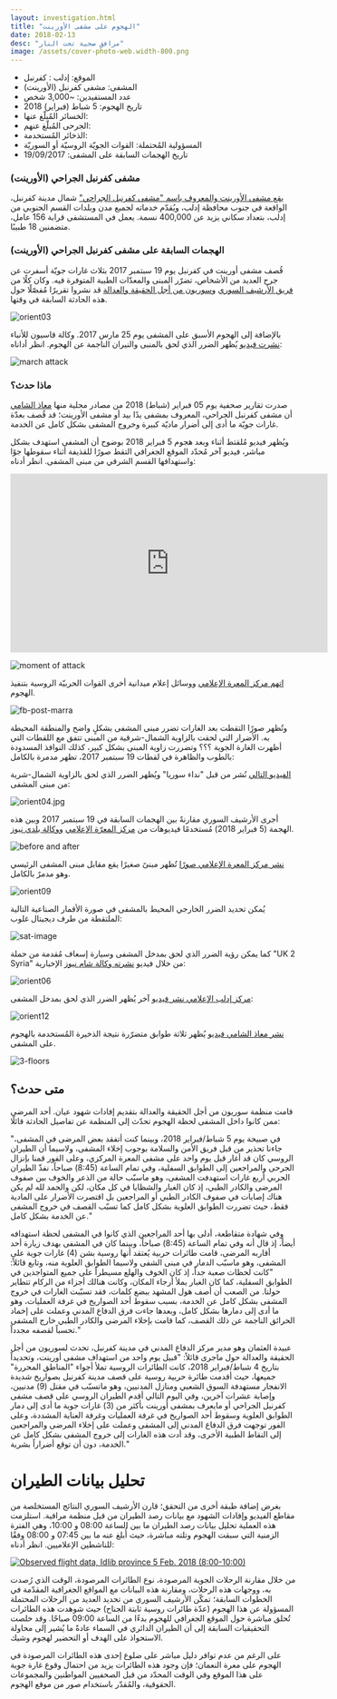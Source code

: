 ```yaml
---
layout: investigation.html
title: "الهجوم على مشفى الأورينت"
date: 2018-02-13
desc: "مرافق صحية تحت النار"
image: /assets/cover-photo-web.width-800.png
---
```


- الموقع: إدلب : كفرنبل
- المشفى: مشفى كفرنبل (الأورينت)
- عدد المستفيدين: ~3,000 شخص
- تاريخ الهجوم: 5 شباط (فبراير) 2018
- الخسائر المُبلّغ عنها:
- الجرحى المُبلّغ عنهم:
- الذخائر المُستخدمة:
- المسؤولية المُحتملة: القوات الجويّة الروسيّة أو السوريّة
- تاريخ الهجمات السابقة على المشفى: 19/09/2017

### مشفى كفرنبل الجراحي (الأورينت)

[يقع مشفى الأورينت والمعروف باسم "مشفى كفرنبل الجراحي"](https://www.google.com.tr/maps/place/Surgical+Hospital+Kafr+Nabl/@35.6245444,36.5500508,698m/data=!3m2!1e3!4b1!4m5!3m4!1s0x152459bbafa257f7:0xfbcc252cc06eea0d!8m2!3d35.6245444!4d36.5521021) شمال مدينة كفرنبل، الواقعة في جنوب محافظة إدلب، ويُقدّم خدماته لجميع مدن وبلدات القسم الجنوبي من إدلب، بتعداد سكاني يزيد عن 400,000 نسمة. يعمل في المستشفى قرابة 156 عامل، متضمنين 18 طبيبًا.

### الهجمات السابقة على مشفى كفرنبل الجراحي (الأورينت)

قُصف مشفى أورينت في كفرنبل يوم 19 سبتمبر 2017 بثلاث غارات جويّة أسفرت عن جرح العديد من الأشخاص، تضرّر المبنى والمعدّات الطبية المتوفرة فيه. وكان كلًا من [فريق الأرشيف السوري](https://syrianarchive.org/en/investigations/Three-Idlib-Medical-Facilities-Attacked.html) و[سوريون من أجل الحقيقة والعدالة](https://www.stj-sy.com/uploads/pdf_files/Syria%2520Medical%2520Fcilities%2520excluded%2520from%2520de-escalation%2520zone%2520agreement.pdf) قد نشروا تقريرًا مُفصّلًا حول هذه الحادثة السابقة في وقتها.

![orient03](/assets/orient03.png)

بالإضافة إلى الهجوم الأسبق على المشفى يوم 25 مارس 2017. وكالة قاسيون للأنباء [نشرت فيديو](https://www.youtube.com/watch?v=srgCm-W_gqM) يُظهر الضرر الذي لحق بالمنبى والنيران الناجمة عن الهجوم. انظر أداناه:

![march attack](/assets/march-attack-kafranbel.png)

### ماذا حدث؟

صدرت تقارير صحفية يوم 05 فبراير (شباط) 2018 من مصادر محلية منها [معاذ الشامي](https://www.youtube.com/watch?v=_dJphbuMm1E&feature=youtu.be&t=31s) أن مشفى كفرنبل الجراحي، المعروف بمشفى يدًا بيد أو مشفى الأورينت؛ قد قُصف بعدّة غارات جويّة ما أدى إلى أضرار ماديّة كبيرة وخروج المشفى بشكل كامل عن الخدمة.

ويُظهر فيديو مُلقتط أثناء وبعد هجوم 5 فبراير 2018 بوضوح أن المشفى استهدف بشكل مباشر، فيديو آخر مُحدّد الموقع الجغرافي التقط صورًا للقذيفة أثناء سقوطها جوًا واستهدافها القسم الشرقي من مبنى المشفى. انظر أدناه:

<iframe src="https://giphy.com/embed/26xo5DvcJlJ73tTsQ" width="560" height="315" frameBorder="0" class="giphy-embed" allowFullScreen></iframe><p><a href="https://giphy.com/gifs/26xo5DvcJlJ73tTsQ"></a></p>

![moment of attack](/assets/Impact-hospital.jpg)

[اتهم مركز المعرة الإعلامي](https://www.facebook.com/maaramediacenter/posts/365657123900918) ووسائل إعلام ميدانية أخرى القوات الحربيّة الروسية بتنفيذ الهجوم.

![fb-post-marra](/assets/fb-marra.png)

وتُظهر صورًا التقطت بعد الغارات تضرر مبنى المشفى بشكلٍ واضح والمنطقة المحيطة به. الأضرار التي لحقت بالزاوية الشمال-شرقية من المبنى تتفق مع اللقطات التي أظهرت الغارة الجوية ؟؟؟ وتضررت زاوية المبنى بشكل كبير، كذلك النوافذ المسدودة بالطوب والظاهرة في لقطات 19 سبتمبر 2017، تظهر مدمرة بالكامل:

[الفيديو التالي](https://www.youtube.com/watch?v=2a1eWc0xRqo) نُشر من قبل "نداء سوريا" ويُظهر الضرر الذي لحق بالزاوية الشمال-شرية من مبنى المشفى:

![orient04.jpg](/assets/orient04.jpg)

أجرى الأرشيف السوري مقارنةً بين الهجمات السابقة في 19 سبتمبر 2017 وبين هذه الهجمة (5 فبراير 2018) مُستخدمًا فيديوهات من [مركز المعرّة الإعلامي](https://www.youtube.com/watch?v=2RJ-k5jXopQ) [ووكالة بلدي نيوز](https://www.youtube.com/watch?v=lP2SGkCAYgM).

![before and after](/assets/before-after-corner-damage.jpg)

[نشر مركز المعرة الإعلامي صورًا](https://www.facebook.com/maaramediacenter/posts/365657123900918) تُظهر مبنىً صغيرًا يقع مقابل مبنى المشفى الرئيسي وهو مدمرٌ بالكامل.

![orient09](/assets/orient099.jpg)

يُمكن تحديد الضرر الخارجي المحيط بالمشفى في صورة الأقمار الصناعية التالية الملتقطة من طرف ديجيتال غلوب:

![sat-image](/assets/orient-sattelite-2.jpg)

كما يمكن رؤية الضرر الذي لحق بمدخل المشفى وسيارة إسعاف مُقدمة من حملة "UK 2 Syria" من خلال فيديو [نشرته وكالة شام نيوز](https://www.youtube.com/watch?v=YwhGjgql7IU) الإخبارية:

![orient06](/assets/orient06.jpg)

[مركز إدلب الإعلامي نشر فيديو](https://www.youtube.com/watch?v=JEKPnfVrVQE) آخر يُظهر الضرر الذي لحق بمدخل المشفى:

![orient12](/assets/orient12.jpg)

[نشر معاذ الشامي فيديو](https://www.youtube.com/watch?v=_dJphbuMm1E) يُظهر ثلاثة طوابق متضرّرة نتيجة الذخيرة المُستخدمة بالهجوم على المشفى.

![3-floors](/assets/internal-damage-3-floors.png)

## متى حدث؟
قامت منظمة سوريون من أجل الحقيقة والعدالة بتقديم إفادات شهود عيان. أحد المرضى ممن كانوا داخل المشفى لحظة الهجوم تحدّث إلى المنظمة عن تفاصيل الحادثة قائلًا:

"في صبيحة يوم 5 شباط/فبراير 2018، وبينما كنت أتفقد بعض المرضى في المشفى، جاءنا تحذير من قبل فريق الأمن والسلامة بوجوب إخلاء المشفى، ولاسيما أن الطيران الروسي كان قد أغار قبل يوم واحد على مشفى المعرة المركزي، وعلى الفور قمنا بإنزال الجرحى والمراجعين إلى الطوابق السفلية، وفي تمام الساعة (8:45) صباحاً، نفذّ الطيران الحربي أربع غارات استهدفت المشفى، وهو ماسبّب حالة من الذعر والخوف بين صفوف المرضى والكادر الطبي، إذ كان الغبار والشظايا في كل مكان، لكن والحمد لله لم يكن هناك إصابات في صفوف الكادر الطبي أو المراجعين بل اقتصرت الأضرار على المادية فقط، حيث تضررت الطوابق العلوية بشكل كامل كما تسبّب القصف في خروج المشفى عن الخدمة بشكل كامل."

وفي شهادة متقاطعة، أدلى بها أحد المراجعين الذي كانوا في المشفى لحظة استهدافه أيضاً، إذ قال أنه وفي تمام الساعة (8:45) صباحاً، وبينما كان في المشفى بهدف زيارة أحد أقاربه المرضى، قامت طائرات حربية يُعتقد أنها روسية بشن (4) غارات جوية على المشفى، وهو ماسبّب الدمار في مبنى الشفى ولاسيما الطوابق العلوية منه، وتابع قائلاً:
"كانت لحظات صعبة جداً، إذ كان الخوف والهلع مسيطراً على جميع المتواجدين في الطوابق السفلية، كما كان الغبار يملأ أرجاء المكان، وكانت هنالك أجزاء من الركام تتطاير حولنا. من الصعب أن أصف هول المشهد ببضع كلمات، فقد تسبّبت الغارات في خروج المشفى بشكل كامل عن الخدمة، بسبب سقوط أحد الصواريخ في غرفة العمليات، وهو ما أدى إلى دمارها بشكل كامل، وبعدها جاءت فرق الدفاع المدني وعملت على إخماد الحرائق الناجمة عن ذلك القصف، كما قامت بإخلاء المرضى والكادر الطبي خارج المشفى تحسباً لقصفه مجدداً."

عبيدة العثمان وهو مدير مركز الدفاع المدني في مدينة كفرنبل، تحدث لسوريون من أجل الحقيقة والعدالة حول ماجرى قائلاً:
"قبيل يوم واحد من استهداف مشفى أورينت، وتحديداً بتاريخ 4 شباط/فبراير 2018، كانت الطائرات الروسية تملأ أجواء "المناطق المحررة" جميعها، حيث أقدمت طائرة حربية روسية على قصف مدينة كفرنبل بصواريخ شديدة الانفجار مستهدفة السوق الشعبي ومنازل المدنيين، وهو ماتسبّب في مقتل (9) مدنيين، وإصابة عشرات آخرين، وفي اليوم التالي أقدم الطيران الروسي على قصف مشفى كفرنبل الجراحي أو مايعرف بمشفى أورينت بأكثر من (3) غارات جوية ما أدى إلى دمار الطوابق العلوية وسقوط أحد الصواريخ في غرفة العمليات وغرفة العناية المشددة، وعلى الفور توجهت فرق الدفاع المدني إلى المشفى وعملت على إخلاء المرضى والمراجعين إلى النقاط الطبية الأخرى، وقد أدت هذه الغارات إلى خروج المشفى بشكل كامل عن الخدمة، دون أن توقع أضراراً بشرية."

# تحليل بيانات الطيران

بغرض إضافة طبقة أخرى من التحقق؛ قارن الأرشيف السوري النتائج المستخلصة من مقاطع الفيديو وإفادات الشهود مع بيانات رصد الطيران من قبل منظمة مراقبة. استلزمت هذه العملية تحليل بيانات رصد الطيران ما بين الساعة 08:00 و 10:00، وهي الفترة الزمنية التي سبقت الهجوم وتلته مباشرة، حيث أُبلغ عنه ما بين 07:45 و 08:00 وفقًا للناشطين الإعلاميين. انظر أدناه:

[//]: <> (Start tableau embed code)

<div class='tableauPlaceholder' id='viz1518695918752' style='position: relative'><noscript><a href='#'><img alt='Observed flight data, Idlib province 5 Feb. 2018 (8:00-10:00) ' src='https:&#47;&#47;public.tableau.com&#47;static&#47;images&#47;05&#47;05022018_Kafranbel&#47;Sheet1&#47;1_rss.png' style='border: none' /></a></noscript><object class='tableauViz'  style='display:none;'><param name='host_url' value='https%3A%2F%2Fpublic.tableau.com%2F' /> <param name='embed_code_version' value='3' /> <param name='site_root' value='' /><param name='name' value='05022018_Kafranbel&#47;Sheet1' /><param name='tabs' value='no' /><param name='toolbar' value='yes' /><param name='static_image' value='https:&#47;&#47;public.tableau.com&#47;static&#47;images&#47;05&#47;05022018_Kafranbel&#47;Sheet1&#47;1.png' /> <param name='animate_transition' value='yes' /><param name='display_static_image' value='yes' /><param name='display_spinner' value='yes' /><param name='display_overlay' value='yes' /><param name='display_count' value='yes' /><param name='filter' value='publish=yes' /></object></div>                <script type='text/javascript'>                    var divElement = document.getElementById('viz1518695918752');                    var vizElement = divElement.getElementsByTagName('object')[0];                    vizElement.style.width='100%';vizElement.style.height=(divElement.offsetWidth*0.75)+'px';                    var scriptElement = document.createElement('script');                    scriptElement.src = 'https://public.tableau.com/javascripts/api/viz_v1.js';                    vizElement.parentNode.insertBefore(scriptElement, vizElement);                </script>

[//]: <> (End tableau embed code)

من خلال مقارنة الرحلات الجوية المرصودة، نوع الطائرات المرصودة، الوقت الذي رُصدت به، ووجهات هذه الرحلات، ومقارنة هذه البيانات مع المواقع الجغرافية المقدّمة في الخطوات السابقة؛ تمكّن الأرشيف السوري من تحديد العديد من الرحلات المحتملة المسؤولة عن هذا الهجوم (عدّة طائرات روسية ثابتة الجناح) حيث شوهدت هذه الطائرات تُحلق مباشرة حول الموقع الجغرافي للهجوم بدءًا من الساعة 09:00 صباحًا. وقد خلصت التحقيقيات السابقة إلى أن الطيران الدائري في السماء عادةً ما يُشير إلى محاولة الاستحواذ على الهدف أو التحضير لهجوم وشيك.

على الرغم من عدم توافر دليل مباشر على ضلوع إحدى هذه الطائرات المرصودة في الهجوم على معرة النعمان؛ فإن وجود هذه الطائرات يزيد من احتمال وقوع غارة جوية على هذا الموقع وفي الوقت المحدّد من قبل الصحفيين المواطنين والمجموعات الحقوقية، والمُقدّر باستخدام صور من موقع الهجوم.
